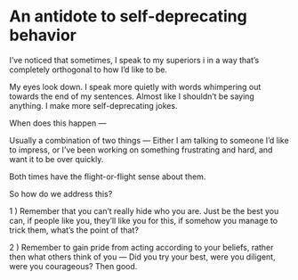 # An antidote to self-deprecating behavior


I’ve noticed that sometimes, I speak to my superiors i in a way that’s
completely orthogonal to how I’d like to be.

My eyes look down. I speak more quietly with words whimpering out towards the
end of my sentences. Almost like I shouldn’t be saying anything. I make more
self-deprecating jokes.

When does this happen —

Usually a combination of two things — Either I am talking to someone I’d like
to impress, or I’ve been working on something frustrating and hard, and want
it to be over quickly.

Both times have the flight-or-flight sense about them.

So how do we address this?

1 ) Remember that you can’t really hide who you are. Just be the best you can,
if people like you, they’ll like you for this, if somehow you manage to trick
them, what’s the point of that?

2 ) Remember to gain pride from acting according to your beliefs, rather then
what others think of you — Did you try your best, were you diligent, were you
courageous? Then good.

